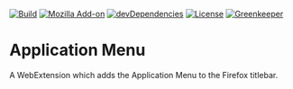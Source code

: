 [![Build](https://travis-ci.com/ExE-Boss/app-menu.svg?branch=master)](https://travis-ci.com/ExE-Boss/app-menu)
[![Mozilla Add-on](https://img.shields.io/amo/v/application-menu.svg)](https://addons.mozilla.org/firefox/addon/application-menu/)
[![devDependencies](https://img.shields.io/david/dev/ExE-Boss/app-menu.svg)](https://david-dm.org/ExE-Boss/app-menu?type=dev)
[![License](https://img.shields.io/github/license/ExE-Boss/app-menu.svg)](https://github.com/ExE-Boss/app-menu/blob/master/LICENSE)
[![Greenkeeper](https://badges.greenkeeper.io/ExE-Boss/app-menu.svg)](https://greenkeeper.io/)

Application Menu
================

A WebExtension which adds the Application Menu to the Firefox titlebar.
